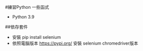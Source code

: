 #練習Python 一些函式 
- Python 3.9

##依存套件
- 安裝 pip install selenium
- 依照電腦版本 https://pypi.org/ 安裝 selenium chromedriver版本
